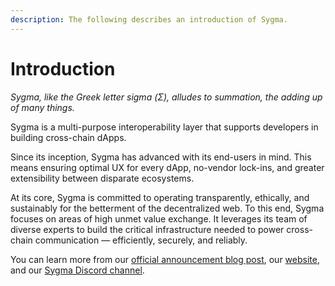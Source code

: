 ```yaml
---
description: The following describes an introduction of Sygma.
---
```


# Introduction

_Sygma, like the Greek letter sigma (Σ), alludes to summation, the adding up of many things._

Sygma is a multi-purpose interoperability layer that supports developers in building cross-chain dApps.&#x20;

Since its inception, Sygma has advanced with its end-users in mind. This means ensuring optimal UX for every dApp, no-vendor lock-ins, and greater extensibility between disparate ecosystems.&#x20;

At its core, Sygma is committed to operating transparently, ethically, and sustainably for the betterment of the decentralized web. To this end, Sygma focuses on areas of high unmet value exchange. It leverages its team of diverse experts to build the critical infrastructure needed to power cross-chain communication — efficiently, securely, and reliably. &#x20;

You can learn more from our [official announcement blog post](https://medium.com/buildwithsygma/sygma-next-generation-interoperability-1b89bfc671a4), our [website](https://buildwithsygma.com/), and our [Sygma Discord channel](https://discord.com/channels/593655374469660673/994352333653803008).
